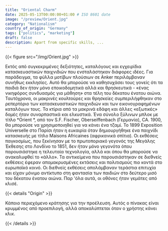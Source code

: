 ```yaml
---
title: "Oriental Charm"
date: 2025-05-13T00:00:00+01:00 # ISO 8601 date
image: "/preview/Orient.jpg"
category: "Nationalism"
country_of_origin: "Germany"
tags: ["politics", "marketing"]
draft: false
description: Apart from specific skills, ...
---
```




{{< figure src="/img/Orient.jpg" >}}

Εκτός από συγκεκριμένες δεξιότητες, καταλόγους και εγχειρίδια κατασκευαστικών παιχνιδιών που ενσταλάστηκαν διάφορες ιδέες. Για παράδειγμα, τα φύλλα μοτίβων πλούσιων σε Anker περιλάμβαναν συνήθως εκκλησίες. Αυτό θα μπορούσε να καθησυχάσει τους γονείς ότι τα παιδιά δεν ήταν μόνο εποικοδομητικά αλλά και θρησκευτικά - «ένας νικηφόρος συνδυασμός για μάθηση» στα τέλη του δέκατου ένατου αιώνα. Ταυτόχρονα, οι μακρινές κουλτούρες και θρησκείες συμπεριλήφθηκαν στο ρεπερτόριο των κατασκευαστικών παιχνιδιών και των εικονογραφημένων καταλόγων τους. Τα κτίρια από τα μακρινά εδάφη και άλλες «εξωτικές» δομές ήταν συναρπαστικά και ελκυστικά. Ένα σύνολο ξύλινων μπλοκ με τίτλο *Orient *, από τον S.F. Fischer, Oberseiffenbach (Γερμανία), CA. 1900, θα μπορούσε να χρησιμοποιηθεί για να κάνει ένα τζαμί. Το 1899 Exposition Universelle στο Παρίσι ήταν η ευκαιρία όταν δημιουργήθηκε ένα παιχνίδι κατασκευής με τίτλο Maisons Africaines (αφρικανικά σπίτια). Οι εκθέσεις παγκοσμίως, που ξεκίνησαν με το πρωτοποριακό γεγονός της Μεγάλης Έκθεσης στο Λονδίνο το 1851, δεν ήταν μόνο γεγονότα όπου παρουσιάστηκε η τελευταία τεχνολογία, αλλά και όπου θα μπορούσε να ανακαλυφθεί το «άλλο». Τα αντικείμενα που παρουσιάστηκαν σε διεθνείς εκθέσεις έφεραν απομακρυσμένες εκτάσεις και πολιτισμούς πιο κοντά στο ευρωπαϊκό κοινό. Οι διεθνείς εκθέσεις απολάμβαναν τεράστια επιτυχία και είχαν μόνιμο αντίκτυπο στη φαντασία των παιδιών στο δεύτερο μισό του δέκατου ένατου αιώνα. Παρ 'όλα αυτά, οι οθόνες ήταν γεμάτες από κλισέ.

{{< details "Origin" >}}

Κάποιο περιεχόμενο κράτησης για την προέλευση. Αυτός ο πίνακας είναι κρυμμένος από προεπιλογή, αλλά αποκαλύπτεται όταν ο χρήστης κάνει κλικ.

{{< /details >}}

